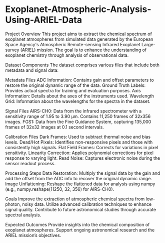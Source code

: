 # Exoplanet-Atmospheric-Analysis-Using-ARIEL-Data

Project Overview
This project aims to extract the chemical spectrum of exoplanet atmospheres from simulated data generated by the European Space Agency's Atmospheric Remote-sensing Infrared Exoplanet Large-survey (ARIEL) mission. The goal is to enhance the understanding of exoplanet chemistry through analysis of observational data.

Dataset Components
The dataset comprises various files that include both metadata and signal data:

Metadata Files
ADC Information: Contains gain and offset parameters to restore the original dynamic range of the data.
Ground Truth Labels: Provides actual spectra for training and evaluation purposes.
Axis Information: Details about the axes of the instruments used.
Wavelength Grid: Information about the wavelengths for the spectra in the dataset.

Signal Files
AIRS-CH0: Data from the infrared spectrometer with a sensitivity range of 1.95 to 3.90 µm. Contains 11,250 frames of 32x356 images.
FGS1: Data from the Fine Guidance System, capturing 135,000 frames of 32x32 images at 0.1 second intervals.

Calibration Files
Dark Frames: Used to subtract thermal noise and bias levels.
Dead/Hot Pixels: Identifies non-responsive pixels and those with consistently high signals.
Flat Field Frames: Corrects for variations in pixel sensitivity.
Linearity Correction: Applies polynomial corrections for pixel response to varying light.
Read Noise: Captures electronic noise during the sensor readout process.

Processing Steps
Data Restoration: Multiply the signal data by the gain and add the offset from the ADC info to recover the original dynamic range.
Image Unflattening: Reshape the flattened data for analysis using numpy (e.g., numpy.reshape(11250, 32, 356) for AIRS-CH0).

Goals
Improve the extraction of atmospheric chemical spectra from low-photon, noisy data.
Utilize advanced calibration techniques to enhance signal quality.
Contribute to future astronomical studies through accurate spectral analysis.

Expected Outcomes
Provide insights into the chemical composition of exoplanet atmospheres.
Support ongoing astronomical research and the ARIEL mission’s objectives.
